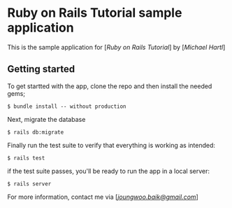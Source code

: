 # Ruby on Rails Tutorial sample application

This is the sample application for [*Ruby on Rails Tutorial*]
by [*Michael Hartl*]

## Getting started

  To get startted with the app, clone the repo and
  then install the needed gems;

  ```
  $ bundle install -- without production
  ```

  Next, migrate the database

  ```
  $ rails db:migrate
  ```

  Finally run the test suite to verify that everything is working as intended:

  ```
  $ rails test
  ```

  if the test suite passes, you'll be ready to run the app in a local server:

  ```
  $ rails server
  ```

  For more information, contact me via [*joungwoo.baik@gmail.com*]
